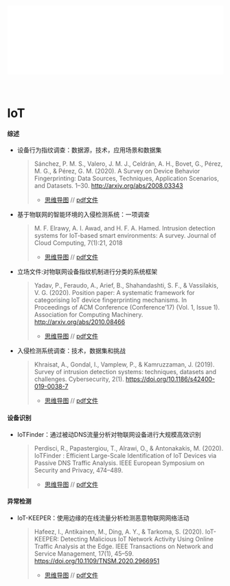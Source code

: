<div id="navifation" class='headbar'>
    <iframe id='head' align="center" width="100%" height="160" src="IoT_show.html"  frameborder="no" border="0" marginwidth="0" marginheight="px" scrolling="no" ></iframe>
</div>
<style>
    .headbar{text-align:center}
    .iframe{margin:0 auto;}
</style>
<script>
    var oDiv = document.getElementById('head');
    oDiv.style.position = 'fixed'; oDiv.style.top = '0px'; oDiv.style.left = '0px';
    document.title="IoT/loT";
</script>
<br><br>
<!-- ___________________________________________ -->
<!-- ___________________________________________ -->

# IoT

#### 综述

* 设备行为指纹调查：数据源，技术，应用场景和数据集

    >Sánchez, P. M. S., Valero, J. M. J., Celdrán, A. H., Bovet, G., Pérez, M. G., & Pérez, G. M. (2020). A Survey on Device Behavior Fingerprinting: Data Sources, Techniques, Application Scenarios, and Datasets. 1–30. http://arxiv.org/abs/2008.03343
    >- <a href="https://gitmind.cn/app/doc/a52975571" target="_blank">思维导图</a> // <a href="https://pan.cstcloud.cn/s/NrVkpdtLQTM" target="_blank">pdf文件</a>

* 基于物联网的智能环境的入侵检测系统：一项调查
    >M. F. Elrawy, A. I. Awad, and H. F. A. Hamed. Intrusion detection systems for IoT-based smart environments: A survey. Journal of Cloud Computing, 7(1):21, 2018
    >- <a href="https://gitmind.cn/app/doc/d0b975528" target="_blank">思维导图</a> // <a href="https://pan.cstcloud.cn/s/BDLcCxySRJo" target="_blank">pdf文件</a>

* 立场文件:对物联网设备指纹机制进行分类的系统框架
    >Yadav, P., Feraudo, A., Arief, B., Shahandashti, S. F., & Vassilakis, V. G. (2020). Position paper: A systematic framework for categorising IoT device fingerprinting mechanisms. In Proceedings of ACM Conference (Conference’17) (Vol. 1, Issue 1). Association for Computing Machinery. http://arxiv.org/abs/2010.08466
    >- <a href="https://gitmind.cn/app/doc/3cb997418" target="_blank">思维导图</a> // <a href="https://pan.cstcloud.cn/s/gL79FDDQbg" target="_blank">pdf文件</a>

* 入侵检测系统调查：技术，数据集和挑战
    >Khraisat, A., Gondal, I., Vamplew, P., & Kamruzzaman, J. (2019). Survey of intrusion detection systems: techniques, datasets and challenges. Cybersecurity, 2(1). https://doi.org/10.1186/s42400-019-0038-7
    >- <a href="https://gitmind.cn/app/doc/c76998332" target="_blank">思维导图</a> // <a href="https://pan.cstcloud.cn/s/vmzVcjzETEY" target="_blank">pdf文件</a>

#### 设备识别

* IoTFinder：通过被动DNS流量分析对物联网设备进行大规模高效识别
    >Perdisci, R., Papastergiou, T., Alrawi, O., & Antonakakis, M. (2020). IoTFinder : Efficient Large-Scale Identification of IoT Devices via Passive DNS Traffic Analysis. IEEE European Symposium on Security and Privacy, 474–489.
    >- <a href="https://gitmind.cn/app/doc/9f1997330" target="_blank">思维导图</a> // <a href="https://pan.cstcloud.cn/s/ogrOpqcLT2o" target="_blank">pdf文件</a>

#### 异常检测

* IoT-KEEPER：使用边缘的在线流量分析检测恶意物联网网络活动
    >Hafeez, I., Antikainen, M., Ding, A. Y., & Tarkoma, S. (2020). IoT-KEEPER: Detecting Malicious IoT Network Activity Using Online Traffic Analysis at the Edge. IEEE Transactions on Network and Service Management, 17(1), 45–59. https://doi.org/10.1109/TNSM.2020.2966951
    >- <a href="https://gitmind.cn/app/doc/676996795" target="_blank">思维导图</a> // <a href="https://pan.cstcloud.cn/s/k7qWt0BBSBM" target="_blank">pdf文件</a>